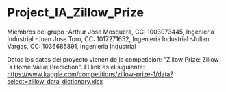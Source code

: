 # Project_IA_Zillow_Prize
Miembros del grupo 
-Arthur Jose Mosquera, CC: 1003073445, Ingenieria Industrial
-Juan Jose Toro, CC: 1017271652, Ingenieria Industrial
-Julian Vargas, CC: 1036685891, Ingenieria Industrial

Datos 
los datos del proyecto vienen de la competicion: "Zillow Prize: Zillow´s Home Value Prediction". El link es el siguiente: https://www.kaggle.com/competitions/zillow-prize-1/data?select=zillow_data_dictionary.xlsx




